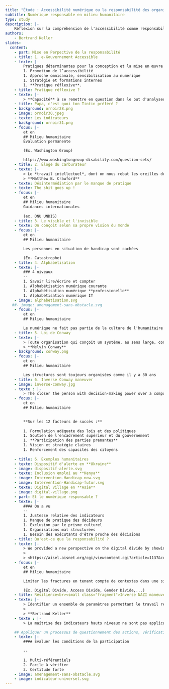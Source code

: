 ```yaml
---
title: "Étude : Accessibilité numérique ou la responsabilité des organismes"
subtitle: Numérique responsable en milieu humanitaire
type: study
description: |-
    Réflexion sur la compréhension de l'accessibilité comme responsabilité au regard d'autres activités ou domaines.
authors: 
    - Bertrand Keller
slides:
  content:
    - part: Mise en Perpective de la responsabilité
    - title: 1. e-Gouvernement Accessible 
    - texte: |-
        Pratiques déterminantes pour la conception et la mise en œuvre de services d'administration en ligne accessibles : 
        1. Promotion de l’accessibilité
        1. Approche omnicanale, sensibilisation au numérique
        1. Stratégie et formations internes
        1. **Pratique réflexive**.
    - title: Pratique réflexive ?
    - texte: |-
        > **Capacité** à se remettre en question dans le but d'analyser et d'**évaluer** ses actes en lien avec **sa pratique**.
    - title: Papa, c'est quoi ton Tintin préféré ?
    - background: ornoir28.png
    - image: ornoir30.jpeg
    - texte: Les indicateurs
    - background: ornoir31.png
    - focus: |-
        et en
        ## Milieu humanitaire
        Évaluation permanente

        (Ex. Washington Group)

        https://www.washingtongroup-disability.com/question-sets/
    - title: 2. Éloge du carburateur
    - texte: |-
        > Le *travail intellectuel*, dont on nous rebat les oreilles depuis que nous sommes entrés dans l'*économie du savoir*, se révèle pauvre et déresponsabilisant.
        > **Matthew B. Crawford**
    - texte: Désintermédiation par le manque de pratique
    - texte: The shit goes up !
    - focus: |-
        et en
        ## Milieu humanitaire
        Guidances internationales 
        
        (ex. ONU UNDIS)
    - title: 3. Le visible et l'invisible
    - texte: On conçoit selon sa propre vision du monde
    - focus: |-
        et en
        ## Milieu humanitaire

        Les personnes en situation de handicap sont cachées

        (Ex. Catastrophe)
    - title: 4. Alphabétisation
    - texte: |-
        ### 4 niveaux
        --
        1. Savoir lire/écrire et compter
        1. Alphabétisation numérique courante
        1. Alphabétisation numérique **professionelle**
        1. Alphabétisation numérique IT
    - image: alphabetisation.svg
   ##- image: amenagement-sans-obstacle.svg
    - focus: |-
        et en
        ## Milieu humanitaire

        Le numérique ne fait pas partie de la culture de l'humanitaire
    - title: 5. Loi de Conway
    - texte: |-
        > Toute organisation qui conçoit un système, au sens large, concevra une structure qui sera la copie de la structure de communication de l’organisation.
        > **Melvin Conway**
    - background: conway.png
    - focus: |-
        et en
        ## Milieu humanitaire

        Les structures sont toujours organisées comme il y a 30 ans
    - title: 6. Inverse Conway maneuver
    - image: inverse-conway.jpg
    - texte : |-
        > The closer the person with decision-making power over a component is to the engineers who build it, the better the quality.
    - focus: |-
        et en
        ## Milieu humanitaire
        

        **Sur les 12 facteurs de succès :**
        
        1. Formulation adéquate des lois et des politiques
        1. Soutien de l'encadrement supérieur et du gouvernement  
        1. **Participation des parties prenantes**
        1. Vision et stratégie claires 
        1. Renforcement des capacités des citoyens 
        
    - title: 6. Exemples humanitaires
    - texte: Dispositif d'alerte en **Ukraine**
    - image: dispositif-alerte.svg
    - texte: Inclusion emploi au **Kenya**
    - image: Intervention-Handicap-now.svg
    - image: Intervention-Handicap-futur.svg
    - texte: Digital Village en **Asie**
    - image: digital-village.png
    - part: Et le numérique responsable ?
    - texte: |-
        #### On a vu
        --
        1. Justesse relative des indicateurs
        1. Manque de pratique des décideurs
        1. Exclusion par le prisme culturel
        1. Organisations mal structurées
        1. Besoin des exécutants d'être proche des décisions
    - title: Qu'est-ce que la responsabilité ?
    - texte: |-
        > We provided a new perspective on the digital divide by showing that the real problem that has to be addressed, concerns the divide between the **sociocentric** approach of human scale development, and the **technocentric** approach of providing ICT and access to it.
        >
        > <https://aisel.aisnet.org/cgi/viewcontent.cgi?article=1137&context=ecis2004>
    - focus: |-
        et en
        ## Milieu humanitaire

        Limiter les fractures en tenant compte de contextes dans une situation de crises permanentes

        (Ex. Digital Divide, Access Divide, Gender Divide,...)
    - title: Résilience<br><small class="fragment">Inverse NAZI maneuver</small>
    - texte: |-
        > Identifier un ensemble de paramètres permettant le travail réflexive pour maximiser la participation et limiter l'exclusion. 
        >
        > **Bertrand Keller**
    - texte : |-
        > La maîtrise des indicateurs hauts niveaux ne sont pas applicables, tant que : l'alphabétisation numérique courante n'est pas aquise, les indicateurs bas niveaux ne sont pas généralisés, les conditions de participation ne sont présentes.

    ## Appliquer un processus de questionnement des actions, vérification de ces processus.
    - texte: |-
        #### Évaluer les conditions de la participation
        
        --

        1. Multi-référentiels
        2. Facile à vérifier
        3. Certitude forte
    - image: amenagement-sans-obstacle.svg
    - image: indicateur-universel.svg
---
```

